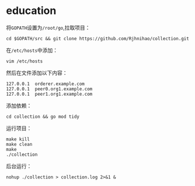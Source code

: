 # education

将`GOPATH`设置为`/root/go`,拉取项目：
```shell
cd $GOPATH/src && git clone https://github.com/Rjhnihao/collection.git
```

在`/etc/hosts`中添加：
```shell
vim /etc/hosts
```

然后在文件添加以下内容：
```
127.0.0.1  orderer.example.com
127.0.0.1  peer0.org1.example.com
127.0.0.1  peer1.org1.example.com
```

添加依赖：
```shell
cd collection && go mod tidy
```

运行项目：
```shell
make kill
make clean
make
./collection
```
后台运行：
```shell
nohup ./collection > collection.log 2>&1 &
```
